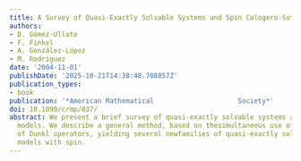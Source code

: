 ```yaml
---
title: A Survey of Quasi-Exactly Solvable Systems and Spin Calogero-Sutherland Models
authors:
- D. Gómez-Ullate
- F. Finkel
- A. González-López
- M. Rodriguez
date: '2004-11-01'
publishDate: '2025-10-21T14:38:48.708857Z'
publication_types:
- book
publication: '*American Mathematical                     Society*'
doi: 10.1090/crmp/037/
abstract: We present a brief survey of quasi-exactly solvable systems andCalogero--Sutherland
  models. We describe a general method, based on thesimultaneous use of multiple families
  of Dunkl operators, yielding several newfamilies of quasi-exactly solvable Calogero--Sutherland
  models with spin.
---
```


